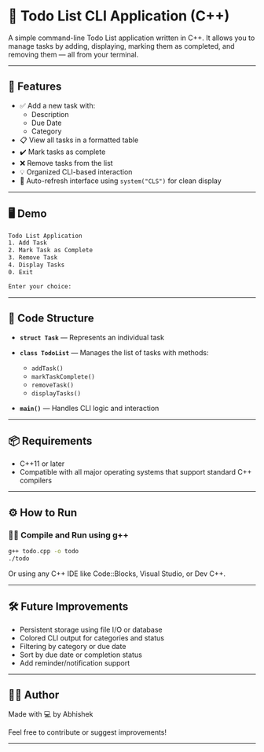 # 📝 Todo List CLI Application (C++)

A simple command-line Todo List application written in C++. It allows you to manage tasks by adding, displaying, marking them as completed, and removing them — all from your terminal.

---

## 🚀 Features

- ✅ Add a new task with:
  - Description
  - Due Date
  - Category
- 📋 View all tasks in a formatted table
- ✔️ Mark tasks as complete
- ❌ Remove tasks from the list
- 💡 Organized CLI-based interaction
- 🧼 Auto-refresh interface using `system("CLS")` for clean display

---

## 🖥️ Demo

```bash
Todo List Application
1. Add Task
2. Mark Task as Complete
3. Remove Task
4. Display Tasks
0. Exit

Enter your choice:
```

---

## 🧱 Code Structure

- **`struct Task`** — Represents an individual task
- **`class TodoList`** — Manages the list of tasks with methods:
  - `addTask()`
  - `markTaskComplete()`
  - `removeTask()`
  - `displayTasks()`

- **`main()`** — Handles CLI logic and interaction

---

## 📦 Requirements

- C++11 or later
- Compatible with all major operating systems that support standard C++ compilers

---

## ⚙️ How to Run

### 🧑‍💻 Compile and Run using g++

```bash
g++ todo.cpp -o todo
./todo
```

Or using any C++ IDE like Code::Blocks, Visual Studio, or Dev C++.

---

## 🛠️ Future Improvements

- Persistent storage using file I/O or database
- Colored CLI output for categories and status
- Filtering by category or due date
- Sort by due date or completion status
- Add reminder/notification support

---

## 👨‍💻 Author

Made with 💻 by Abhishek 

Feel free to contribute or suggest improvements!

---
